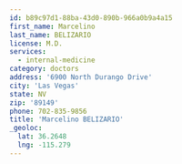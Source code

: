 ```yaml
---
id: b89c97d1-88ba-43d0-890b-966a0b9a4a15
first_name: Marcelino
last_name: BELIZARIO
license: M.D.
services:
  - internal-medicine
category: doctors
address: '6900 North Durango Drive'
city: 'Las Vegas'
state: NV
zip: '89149'
phone: 702-835-9856
title: 'Marcelino BELIZARIO'
_geoloc:
  lat: 36.2648
  lng: -115.279
---
```

